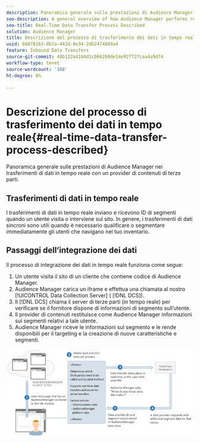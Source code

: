 ```yaml
---
description: Panoramica generale sulle prestazioni di Audience Manager nei trasferimenti di dati in tempo reale con un provider di contenuti di terze parti.
seo-description: A general overview of how Audience Manager performs real-time data transfers with a third-party content provider.
seo-title: Real-Time Data Transfer Process Described
solution: Audience Manager
title: Descrizione del processo di trasferimento dei dati in tempo reale
uuid: b68781b3-0b7a-442d-8e34-2db2474849a4
feature: Inbound Data Transfers
source-git-commit: 48b122a4184d1c0662b9de14e92f727caa4a9d74
workflow-type: tm+mt
source-wordcount: '168'
ht-degree: 0%

---
```



# Descrizione del processo di trasferimento dei dati in tempo reale{#real-time-data-transfer-process-described}

Panoramica generale sulle prestazioni di Audience Manager nei trasferimenti di dati in tempo reale con un provider di contenuti di terze parti.

<!-- real-time-data-transfer-explained.xml -->

## Trasferimenti di dati in tempo reale

I trasferimenti di dati in tempo reale inviano e ricevono ID di segmenti quando un utente visita o interviene sul sito. In genere, i trasferimenti di dati sincroni sono utili quando è necessario qualificare o segmentare immediatamente gli utenti che navigano nel tuo inventario.

## Passaggi dell’integrazione dei dati

Il processo di integrazione dei dati in tempo reale funziona come segue:

1. Un utente visita il sito di un cliente che contiene codice di Audience Manager.
1. Audience Manager carica un iframe e effettua una chiamata al nostro [!UICONTROL Data Collection Server] ( [!DNL DCS]).
1. Il [!DNL DCS] chiama il server di terze parti (in tempo reale) per verificare se il fornitore dispone di informazioni di segmento sull’utente.
1. Il provider di contenuti restituisce come Audience Manager informazioni sui segmenti relativi a tale utente.
1. Audience Manager riceve le informazioni sul segmento e le rende disponibili per il targeting e la creazione di nuove caratteristiche e segmenti.

![](assets/rt_reduce70.png)